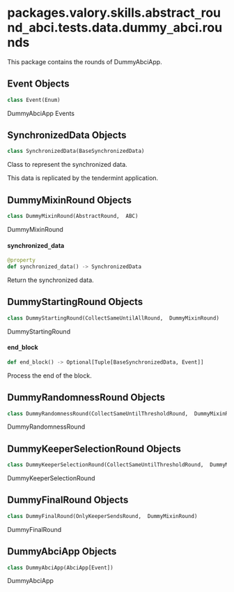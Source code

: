 <a id="packages.valory.skills.abstract_round_abci.tests.data.dummy_abci.rounds"></a>

# packages.valory.skills.abstract`_`round`_`abci.tests.data.dummy`_`abci.rounds

This package contains the rounds of DummyAbciApp.

<a id="packages.valory.skills.abstract_round_abci.tests.data.dummy_abci.rounds.Event"></a>

## Event Objects

```python
class Event(Enum)
```

DummyAbciApp Events

<a id="packages.valory.skills.abstract_round_abci.tests.data.dummy_abci.rounds.SynchronizedData"></a>

## SynchronizedData Objects

```python
class SynchronizedData(BaseSynchronizedData)
```

Class to represent the synchronized data.

This data is replicated by the tendermint application.

<a id="packages.valory.skills.abstract_round_abci.tests.data.dummy_abci.rounds.DummyMixinRound"></a>

## DummyMixinRound Objects

```python
class DummyMixinRound(AbstractRound,  ABC)
```

DummyMixinRound

<a id="packages.valory.skills.abstract_round_abci.tests.data.dummy_abci.rounds.DummyMixinRound.synchronized_data"></a>

#### synchronized`_`data

```python
@property
def synchronized_data() -> SynchronizedData
```

Return the synchronized data.

<a id="packages.valory.skills.abstract_round_abci.tests.data.dummy_abci.rounds.DummyStartingRound"></a>

## DummyStartingRound Objects

```python
class DummyStartingRound(CollectSameUntilAllRound,  DummyMixinRound)
```

DummyStartingRound

<a id="packages.valory.skills.abstract_round_abci.tests.data.dummy_abci.rounds.DummyStartingRound.end_block"></a>

#### end`_`block

```python
def end_block() -> Optional[Tuple[BaseSynchronizedData, Event]]
```

Process the end of the block.

<a id="packages.valory.skills.abstract_round_abci.tests.data.dummy_abci.rounds.DummyRandomnessRound"></a>

## DummyRandomnessRound Objects

```python
class DummyRandomnessRound(CollectSameUntilThresholdRound,  DummyMixinRound)
```

DummyRandomnessRound

<a id="packages.valory.skills.abstract_round_abci.tests.data.dummy_abci.rounds.DummyKeeperSelectionRound"></a>

## DummyKeeperSelectionRound Objects

```python
class DummyKeeperSelectionRound(CollectSameUntilThresholdRound,  DummyMixinRound)
```

DummyKeeperSelectionRound

<a id="packages.valory.skills.abstract_round_abci.tests.data.dummy_abci.rounds.DummyFinalRound"></a>

## DummyFinalRound Objects

```python
class DummyFinalRound(OnlyKeeperSendsRound,  DummyMixinRound)
```

DummyFinalRound

<a id="packages.valory.skills.abstract_round_abci.tests.data.dummy_abci.rounds.DummyAbciApp"></a>

## DummyAbciApp Objects

```python
class DummyAbciApp(AbciApp[Event])
```

DummyAbciApp

